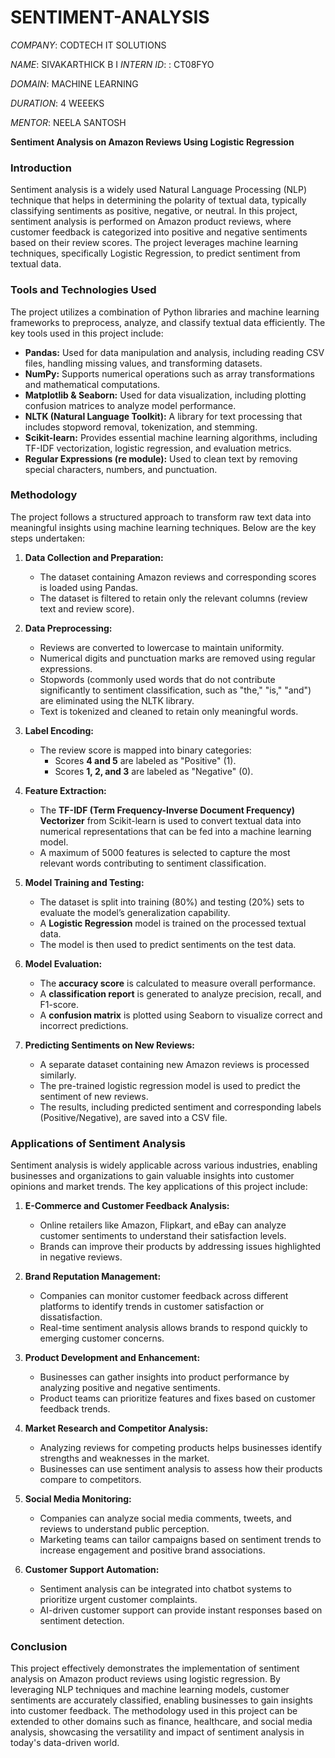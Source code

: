 # SENTIMENT-ANALYSIS

*COMPANY*: CODTECH IT SOLUTIONS

*NAME*: SIVAKARTHICK B
I
*INTERN ID*: : CT08FYO

*DOMAIN*: MACHINE LEARNING

*DURATION*: 4 WEEEKS

*MENTOR*: NEELA SANTOSH


**Sentiment Analysis on Amazon Reviews Using Logistic Regression**

### Introduction
Sentiment analysis is a widely used Natural Language Processing (NLP) technique that helps in determining the polarity of textual data, typically classifying sentiments as positive, negative, or neutral. In this project, sentiment analysis is performed on Amazon product reviews, where customer feedback is categorized into positive and negative sentiments based on their review scores. The project leverages machine learning techniques, specifically Logistic Regression, to predict sentiment from textual data.

### Tools and Technologies Used
The project utilizes a combination of Python libraries and machine learning frameworks to preprocess, analyze, and classify textual data efficiently. The key tools used in this project include:

- **Pandas:** Used for data manipulation and analysis, including reading CSV files, handling missing values, and transforming datasets.
- **NumPy:** Supports numerical operations such as array transformations and mathematical computations.
- **Matplotlib & Seaborn:** Used for data visualization, including plotting confusion matrices to analyze model performance.
- **NLTK (Natural Language Toolkit):** A library for text processing that includes stopword removal, tokenization, and stemming.
- **Scikit-learn:** Provides essential machine learning algorithms, including TF-IDF vectorization, logistic regression, and evaluation metrics.
- **Regular Expressions (re module):** Used to clean text by removing special characters, numbers, and punctuation.

### Methodology
The project follows a structured approach to transform raw text data into meaningful insights using machine learning techniques. Below are the key steps undertaken:

1. **Data Collection and Preparation:**
   - The dataset containing Amazon reviews and corresponding scores is loaded using Pandas.
   - The dataset is filtered to retain only the relevant columns (review text and review score).

2. **Data Preprocessing:**
   - Reviews are converted to lowercase to maintain uniformity.
   - Numerical digits and punctuation marks are removed using regular expressions.
   - Stopwords (commonly used words that do not contribute significantly to sentiment classification, such as "the," "is," "and") are eliminated using the NLTK library.
   - Text is tokenized and cleaned to retain only meaningful words.

3. **Label Encoding:**
   - The review score is mapped into binary categories:
     - Scores **4 and 5** are labeled as "Positive" (1).
     - Scores **1, 2, and 3** are labeled as "Negative" (0).

4. **Feature Extraction:**
   - The **TF-IDF (Term Frequency-Inverse Document Frequency) Vectorizer** from Scikit-learn is used to convert textual data into numerical representations that can be fed into a machine learning model.
   - A maximum of 5000 features is selected to capture the most relevant words contributing to sentiment classification.

5. **Model Training and Testing:**
   - The dataset is split into training (80%) and testing (20%) sets to evaluate the model’s generalization capability.
   - A **Logistic Regression** model is trained on the processed textual data.
   - The model is then used to predict sentiments on the test data.

6. **Model Evaluation:**
   - The **accuracy score** is calculated to measure overall performance.
   - A **classification report** is generated to analyze precision, recall, and F1-score.
   - A **confusion matrix** is plotted using Seaborn to visualize correct and incorrect predictions.

7. **Predicting Sentiments on New Reviews:**
   - A separate dataset containing new Amazon reviews is processed similarly.
   - The pre-trained logistic regression model is used to predict the sentiment of new reviews.
   - The results, including predicted sentiment and corresponding labels (Positive/Negative), are saved into a CSV file.

### Applications of Sentiment Analysis
Sentiment analysis is widely applicable across various industries, enabling businesses and organizations to gain valuable insights into customer opinions and market trends. The key applications of this project include:

1. **E-Commerce and Customer Feedback Analysis:**
   - Online retailers like Amazon, Flipkart, and eBay can analyze customer sentiments to understand their satisfaction levels.
   - Brands can improve their products by addressing issues highlighted in negative reviews.

2. **Brand Reputation Management:**
   - Companies can monitor customer feedback across different platforms to identify trends in customer satisfaction or dissatisfaction.
   - Real-time sentiment analysis allows brands to respond quickly to emerging customer concerns.

3. **Product Development and Enhancement:**
   - Businesses can gather insights into product performance by analyzing positive and negative sentiments.
   - Product teams can prioritize features and fixes based on customer feedback trends.

4. **Market Research and Competitor Analysis:**
   - Analyzing reviews for competing products helps businesses identify strengths and weaknesses in the market.
   - Businesses can use sentiment analysis to assess how their products compare to competitors.

5. **Social Media Monitoring:**
   - Companies can analyze social media comments, tweets, and reviews to understand public perception.
   - Marketing teams can tailor campaigns based on sentiment trends to increase engagement and positive brand associations.

6. **Customer Support Automation:**
   - Sentiment analysis can be integrated into chatbot systems to prioritize urgent customer complaints.
   - AI-driven customer support can provide instant responses based on sentiment detection.

### Conclusion
This project effectively demonstrates the implementation of sentiment analysis on Amazon product reviews using logistic regression. By leveraging NLP techniques and machine learning models, customer sentiments are accurately classified, enabling businesses to gain insights into customer feedback. The methodology used in this project can be extended to other domains such as finance, healthcare, and social media analysis, showcasing the versatility and impact of sentiment analysis in today's data-driven world.

